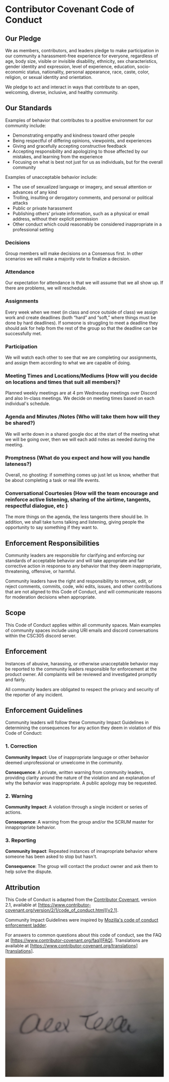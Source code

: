 # Contributor Covenant Code of Conduct

## Our Pledge

We as members, contributors, and leaders pledge to make participation in our
community a harassment-free experience for everyone, regardless of age, body
size, visible or invisible disability, ethnicity, sex characteristics, gender
identity and expression, level of experience, education, socio-economic status,
nationality, personal appearance, race, caste, color, religion, or sexual
identity and orientation.

We pledge to act and interact in ways that contribute to an open, welcoming,
diverse, inclusive, and healthy community.

## Our Standards

Examples of behavior that contributes to a positive environment for our
community include:

* Demonstrating empathy and kindness toward other people
* Being respectful of differing opinions, viewpoints, and experiences
* Giving and gracefully accepting constructive feedback
* Accepting responsibility and apologizing to those affected by our mistakes,
  and learning from the experience
* Focusing on what is best not just for us as individuals, but for the overall
  community

Examples of unacceptable behavior include:

* The use of sexualized language or imagery, and sexual attention or advances of
  any kind
* Trolling, insulting or derogatory comments, and personal or political attacks
* Public or private harassment
* Publishing others' private information, such as a physical or email address,
  without their explicit permission
* Other conduct which could reasonably be considered inappropriate in a
  professional setting

### Decisions
Group members will make decisions on a Consensus first.
In other scenarios we will make a majority vote to finalize a decision.

### Attendance
Our expectation for attendance is that we will assume that we all show up. If there are problems, we will reschedule. 


### Assignments
Every week when we meet (in class and once outside of class) we assign work and create deadlines (both “hard” and “soft,” where things must be done by hard deadlines). 
If someone is struggling to meet a deadline they should ask for help from the rest of the group so that the deadline can be successfully met. 


### Participation 
We will watch each other to see that we are completing our assignments, and assign them according to what we are capable of doing. 

### Meeting Times and Locations/Mediums (How will you decide on locations and times that suit all members)?
Planned weekly meetings are at 4 pm Wednesday meetings over Discord and also In-class meetings. We decide on meeting times based on each individual's schedule.

### Agenda and Minutes /Notes (Who will take them how will they be shared?)
We will write down in a shared google doc at the start of the meeting what we will be going over, then we will each add notes as needed during the meeting. 

### Promptness (What do you expect and how will you handle lateness?)
Overall, no ghosting: if something comes up just let us know, whether that be about completing a task or real life events.


### Conversational Courtesies (How will the team encourage and reinforce active listening, sharing of the airtime, tangents, respectful dialogue, etc )
The more things on the agenda, the less tangents there should be. In addition, we shall take turns talking and listening, giving people the opportunity to say something if they want to. 


## Enforcement Responsibilities

Community leaders are responsible for clarifying and enforcing our standards of
acceptable behavior and will take appropriate and fair corrective action in
response to any behavior that they deem inappropriate, threatening, offensive,
or harmful.

Community leaders have the right and responsibility to remove, edit, or reject
comments, commits, code, wiki edits, issues, and other contributions that are
not aligned to this Code of Conduct, and will communicate reasons for moderation
decisions when appropriate.

## Scope

This Code of Conduct applies within all community spaces. 
Main examples of community spaces include using URI emails and discord conversations within the CSC305 discord server. 

## Enforcement

Instances of abusive, harassing, or otherwise unacceptable behavior may be
reported to the community leaders responsible for enforcement at
the product owner.
All complaints will be reviewed and investigated promptly and fairly.

All community leaders are obligated to respect the privacy and security of the
reporter of any incident.

## Enforcement Guidelines

Community leaders will follow these Community Impact Guidelines in determining
the consequences for any action they deem in violation of this Code of Conduct:

### 1. Correction

**Community Impact**: Use of inappropriate language or other behavior deemed
unprofessional or unwelcome in the community.

**Consequence**: A private, written warning from community leaders, providing
clarity around the nature of the violation and an explanation of why the
behavior was inappropriate. A public apology may be requested.

### 2. Warning

**Community Impact**: A violation through a single incident or series of
actions.

**Consequence**: A warning from the group and/or the SCRUM master for innappropriate behavior.

### 3. Reporting

**Community Impact**: Repeated instances of innapropriate behavior where someone has been asked to stop but hasn't. 

**Consequence**: The group will contact the product owner and ask them to help solve the dispute. 

## Attribution

This Code of Conduct is adapted from the [Contributor Covenant][homepage],
version 2.1, available at
[https://www.contributor-covenant.org/version/2/1/code_of_conduct.html][v2.1].

Community Impact Guidelines were inspired by
[Mozilla's code of conduct enforcement ladder][Mozilla CoC].

For answers to common questions about this code of conduct, see the FAQ at
[https://www.contributor-covenant.org/faq][FAQ]. Translations are available at
[https://www.contributor-covenant.org/translations][translations].

[homepage]: https://www.contributor-covenant.org
[v2.1]: https://www.contributor-covenant.org/version/2/1/code_of_conduct.html
[Mozilla CoC]: https://github.com/mozilla/diversity
[FAQ]: https://www.contributor-covenant.org/faq
[translations]: https://www.contributor-covenant.org/translations

![Alex Tella's signature](/src/signature.jpg)

